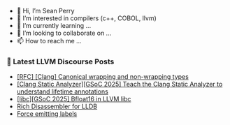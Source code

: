 - 👋 Hi, I’m Sean Perry
- 👀 I’m interested in compilers (c++, COBOL, llvm)
- 🌱 I’m currently learning ...
- 💞️ I’m looking to collaborate on ...
- 📫 How to reach me ...

<!---
s66perry/s66perry is a ✨ special ✨ repository because its `README.md` (this file) appears on your GitHub profile.
You can click the Preview link to take a look at your changes.
--->
### 📕 Latest LLVM Discourse Posts

<!-- DISCOURSE-LLVM:START -->
- [[RFC] [Clang] Canonical wrapping and non-wrapping types](https://discourse.llvm.org/t/rfc-clang-canonical-wrapping-and-non-wrapping-types/84356?page=2#post_21)
- [[Clang Static Analyzer][GSoC 2025] Teach the Clang Static Analyzer to understand lifetime annotations](https://discourse.llvm.org/t/clang-static-analyzer-gsoc-2025-teach-the-clang-static-analyzer-to-understand-lifetime-annotations/84487#post_8)
- [[libc][GSoC 2025] Bfloat16 in LLVM libc](https://discourse.llvm.org/t/libc-gsoc-2025-bfloat16-in-llvm-libc/84469#post_9)
- [Rich Disassembler for LLDB](https://discourse.llvm.org/t/rich-disassembler-for-lldb/76952?page=2#post_27)
- [Force emitting labels](https://discourse.llvm.org/t/force-emitting-labels/85068#post_2)
<!-- DISCOURSE-LLVM:END -->
